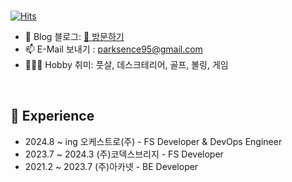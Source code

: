 
<br>

[![Hits](https://hits.seeyoufarm.com/api/count/incr/badge.svg?url=https%3A%2F%2Fgithub.com%2Fmacjjuni&count_bg=%23FF5050&title_bg=%23555555&icon=&icon_color=%23E7E7E7&title=View&edge_flat=false)](https://github.com/parksence)

- 🌲 Blog 블로그: [🔗 방문하기](https://parksence.tistory.com/)
- 📫 E-Mail 보내기 : parksence95@gmail.com
- 🤾🏻‍♂️ Hobby 취미: 풋살, 데스크테리어, 골프, 볼링, 게임

<br>

## 🌳 Experience
- 2024.8 ~ ing    오케스트로(주) - FS Developer & DevOps Engineer
- 2023.7 ~ 2024.3 (주)코덱스브리지 - FS Developer
- 2021.2 ~ 2023.7 (주)아카넷 - BE Developer

<br>


